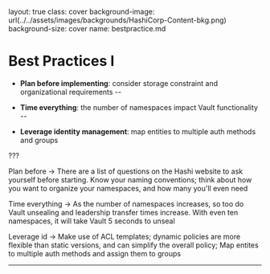 layout: true
class: cover
background-image: url(../../assets/images/backgrounds/HashiCorp-Content-bkg.png)
background-size: cover
name: bestpractice.md

# Best Practices I

- **Plan before implementing**: consider storage constraint and organizational requirements
--

- **Time everything**: the number of namespaces impact Vault functionality 
--

- **Leverage identity management**: map entities to multiple auth methods and groups

???

Plan before -> There are a list of questions on the Hashi website to ask yourself before starting. Know your naming conventions; think about how you want to organize your namespaces, and how many you'll even need

Time everything -> As the number of namespaces increases, so too do Vault unsealing and leadership transfer times increase. With even ten namespaces, it will take Vault 5 seconds to unseal

Leverage id -> Make use of ACL templates; dynamic policies are more flexible than static versions, and can simplify the overall policy; Map entites to multiple auth methods and assign them to groups

---
